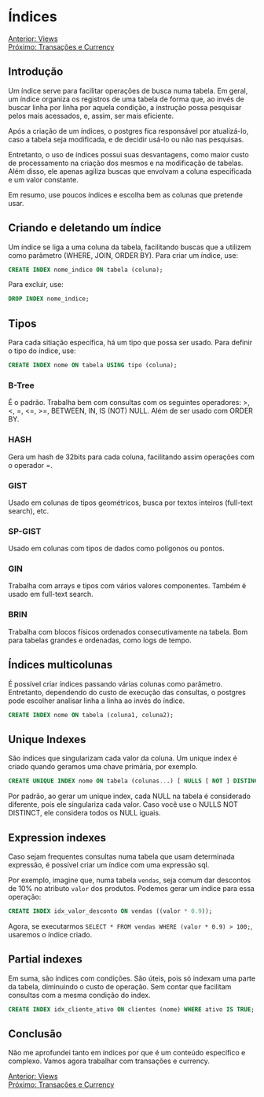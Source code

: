 # Índices

[Anterior: Views](Views.md)
<br>
[Próximo: Transações e Currency](Transações-e-Currency.md)

## Introdução

Um índice serve para facilitar operações de busca numa tabela. Em geral, um índice organiza os registros de uma tabela de forma que, ao invés de buscar linha por linha por aquela condição, a instrução possa pesquisar pelos mais acessados, e, assim, ser mais eficiente.

Após a criação de um índices, o postgres fica responsável por atualizá-lo, caso a tabela seja modificada, e de decidir usá-lo ou não nas pesquisas.

Entretanto, o uso de índices possui suas desvantagens, como maior custo de processamento na criação dos mesmos e na modificação de tabelas. Além disso, ele apenas agiliza buscas que envolvam a coluna especificada e um valor constante.

Em resumo, use poucos índices e escolha bem as colunas que pretende usar.

## Criando e deletando um índice

Um índice se liga a uma coluna da tabela, facilitando buscas que a utilizem como parâmetro (WHERE, JOIN, ORDER BY). Para criar um índice, use:

```sql
CREATE INDEX nome_indice ON tabela (coluna);
```

Para excluir, use:

```sql
DROP INDEX nome_indice;
```

## Tipos

Para cada sitiação específica, há um tipo que possa ser usado. Para definir o tipo do índice, use:

```sql
CREATE INDEX nome ON tabela USING tipo (coluna);
```

### B-Tree

É o padrão. Trabalha bem com consultas com os seguintes operadores: >, <, =, <=, >=, BETWEEN, IN, IS (NOT) NULL. Além de ser usado com ORDER BY.

### HASH

Gera um hash de 32bits para cada coluna, facilitando assim operações com o operador =.

### GIST

Usado em colunas de tipos geométricos, busca por textos inteiros (full-text search), etc. 

### SP-GIST

Usado em colunas com tipos de dados como polígonos ou pontos.

### GIN

Trabalha com arrays e tipos com vários valores componentes. Também é usado em full-text search.

### BRIN

Trabalha com blocos físicos ordenados consecutivamente na tabela. Bom para tabelas grandes e ordenadas, como logs de tempo.

## Índices multicolunas

É possível criar índices passando várias colunas como parâmetro. Entretanto, dependendo do custo de execução das consultas, o postgres pode escolher analisar linha a linha ao invés do índice.

```sql
CREATE INDEX nome ON tabela (coluna1, coluna2);
```

## Unique Indexes

São índices que singularizam cada valor da coluna. Um unique index é criado quando geramos uma chave primária, por exemplo.

```sql
CREATE UNIQUE INDEX nome ON tabela (colunas...) [ NULLS [ NOT ] DISTINCT ];
```

Por padrão, ao gerar um unique index, cada NULL na tabela é considerado diferente, pois ele singulariza cada valor. Caso você use o NULLS NOT DISTINCT, ele considera todos os NULL iguais.

## Expression indexes

Caso sejam frequentes consultas numa tabela que usam determinada expressão, é possível criar um índice com uma expressão sql.

Por exemplo, imagine que, numa tabela `vendas`, seja comum dar descontos de 10% no atributo `valor` dos produtos. Podemos gerar um índice para essa operação:

```sql
CREATE INDEX idx_valor_desconto ON vendas ((valor * 0.9));
```

Agora, se executarmos `SELECT * FROM vendas WHERE (valor * 0.9) > 100;`, usaremos o índice criado.

## Partial indexes

Em suma, são índices com condições. São úteis, pois só indexam uma parte da tabela, diminuindo o custo de operação. Sem contar que facilitam consultas com a mesma condição do index.

```sql
CREATE INDEX idx_cliente_ativo ON clientes (nome) WHERE ativo IS TRUE;
```

## Conclusão

Não me aprofundei tanto em índices por que é um conteúdo específico e complexo. Vamos agora trabalhar com transações e currency.

[Anterior: Views](Views.md)
<br>
[Próximo: Transações e Currency](Transações-e-Currency.md)
